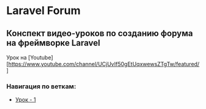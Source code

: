 # Laravel Forum

## Конспект видео-уроков по созданию форума на фреймворке Laravel

Урок на [Youtube][https://www.youtube.com/channel/UCjUvIf50gEtUqxwewsZTgTw/featured/]

### Навигация по веткам:
* [Урок - 1](https://github.com/honeydev/laravel-forum-lessons/edit/lesson%231/)
